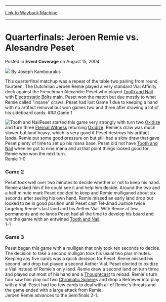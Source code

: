 
---
[Link to Wayback Machine](https://web.archive.org/web/20211027015258/https://magic.wizards.com/en/articles/archive/event-coverage/quarterfinals-jeroen-remie-vs-alesandre-peset-2004-08-15)

[_metadata_:author]:- "Joseph Kambourakis"
[_metadata_:description]:- "This quarterfinal matchup was a repeat of the table two pairing from round fourteen. The Dutchman Jeroen Remie played a very standard Vial Affinity deck against the Frenchman Alexandre Peset who played Tooth and Nail with Electrostatic Bolts main. Peset won the match but due mostly to what Remie called `insane` draws. Peset had lost Game 1 due to keeping a hand with no"
[_metadata_:generator]:- "Drupal 7 (http://drupal.org)"
[_metadata_:node]:- "564691"
[_metadata_:publish_date]:- "2004-08-15"
[_metadata_:source]:- "div-main-content"
[_metadata_:title]:- "Quarterfinals: Jeroen Remie vs. Alesandre Peset"
[_metadata_:wayback_capture_timestamp]:- "2021-10-27 01:52:58"
[_metadata_:wayback_raw_url]:- "https://web.archive.org/web/20211027015258id_/https://magic.wizards.com/en/articles/archive/event-coverage/quarterfinals-jeroen-remie-vs-alesandre-peset-2004-08-15"
[_metadata_:wayback_url]:- "https://magic.wizards.com/en/articles/archive/event-coverage/quarterfinals-jeroen-remie-vs-alesandre-peset-2004-08-15"
---


Quarterfinals: Jeroen Remie vs. Alesandre Peset
===============================================



 Posted in **Event Coverage**
 on August 15, 2004 






![](https://media.magic.wizards.com/styles/auth_small/public/generic-avatar-150_166.png)
By Joseph Kambourakis











This quarterfinal matchup was a repeat of the table two pairing from round fourteen. The Dutchman Jeroen Remie played a very standard Vial Affinity deck against the Frenchman Alexandre Peset who played [Tooth and Nail](https://gatherer.wizards.com/Pages/Card/Details.aspx?name=Tooth+and+Nail) with [Electrostatic Bolt](https://gatherer.wizards.com/Pages/Card/Details.aspx?name=Electrostatic+Bolt)s main. Peset won the match but due mostly to what Remie called "insane" draws. Peset had lost Game 1 due to keeping a hand with no artifact removal but won games two and three after drawing a lot of his sideboard cards. ### Game 1

![Tooth and Nail](http://gatherer.wizards.com/Handlers/Image.ashx?type=card&name=Tooth+and+Nail)Peset started this game very strongly with turn two [Oxidize](https://gatherer.wizards.com/Pages/Card/Details.aspx?name=Oxidize) and turn three [Eternal Witness](https://gatherer.wizards.com/Pages/Card/Details.aspx?name=Eternal+Witness) returning [Oxidize](https://gatherer.wizards.com/Pages/Card/Details.aspx?name=Oxidize). Remie's draw was much slower but land heavy, which is very good if Peset destroys his artifact lands. Remie put some good pressure on but still had a slow draw that gave Peset plenty of time to set up his mana base. Peset did not have [Tooth and Nail](https://gatherer.wizards.com/Pages/Card/Details.aspx?name=Tooth+and+Nail) when he got to nine mana and at that point things looked good for Remie who won the next turn.   
 Remie 1-0

### Game 2

Peset took well over two minutes to decide whether or not to keep his hand. Remie asked him if he could see it and help him decide. Around the two and a half minute mark Peset decided to keep and Remie mulliganed about six seconds after seeing his own hand. Remie missed an early land drop but looked to be in good position until Peset cast Tel-Jihad Justice twice targeting Remie's last land and his Aether Vial. With Remie at few permanents and no lands Peset had all the time to develop his board and win the game with an entwined [Tooth and Nail](https://gatherer.wizards.com/Pages/Card/Details.aspx?name=Tooth+and+Nail).   
 1-1

### Game 3

Peset began this game with a mulligan that only took ten seconds to decide. The decision to take a second mulligan took his usual two plus minutes. Keeping any five cards was a quick decision for Peset. Remie missed his second land drop but played a second Aether Vial. Peset elected to oxidize a Vial instead of Remie's only land. Remie drew a second land on turn three and played out most of his hand and a [Thoughtcast](https://gatherer.wizards.com/Pages/Card/Details.aspx?name=Thoughtcast) to reload. Remie's turn four saw him play out two [Chromatic Sphere](https://gatherer.wizards.com/Pages/Card/Details.aspx?name=Chromatic+Sphere)s and drop a Retriever into play with a Vial. Peset had too few cards to deal with all of Remie's threats and the game ended with a large attack from Remie.   
 Jeroen Remie advances to the Semifinals 2-1.







